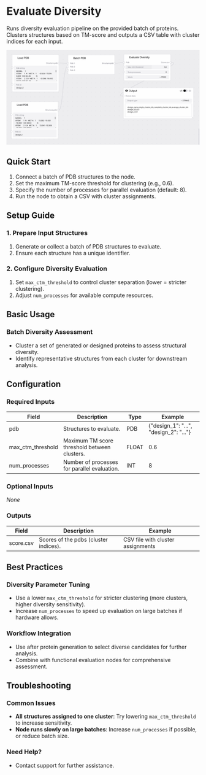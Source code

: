 # Evaluate Diversity

Runs diversity evaluation pipeline on the provided batch of proteins. Clusters structures based on TM-score and outputs a CSV table with cluster indices for each input.

<img src="/images/nodes/biotech/functional-prediction/evaluate-diversity.png" alt="Evaluate Diversity" class="rounded-lg">

## Quick Start

1. Connect a batch of PDB structures to the node.
2. Set the maximum TM-score threshold for clustering (e.g., 0.6).
3. Specify the number of processes for parallel evaluation (default: 8).
4. Run the node to obtain a CSV with cluster assignments.

## Setup Guide

### 1. Prepare Input Structures
1. Generate or collect a batch of PDB structures to evaluate.
2. Ensure each structure has a unique identifier.

### 2. Configure Diversity Evaluation
1. Set `max_ctm_threshold` to control cluster separation (lower = stricter clustering).
2. Adjust `num_processes` for available compute resources.

## Basic Usage

### Batch Diversity Assessment
* Cluster a set of generated or designed proteins to assess structural diversity.
* Identify representative structures from each cluster for downstream analysis.

## Configuration

### Required Inputs
| Field              | Description                                              | Type   | Example |
|--------------------|----------------------------------------------------------|--------|---------|
| pdb                | Structures to evaluate.                                 | PDB    | {"design_1": "...", "design_2": "..."} |
| max_ctm_threshold  | Maximum TM score threshold between clusters.            | FLOAT  | 0.6     |
| num_processes      | Number of processes for parallel evaluation.            | INT    | 8       |

### Optional Inputs
*None*

### Outputs
| Field     | Description                          | Example |
|-----------|--------------------------------------|---------|
| score.csv | Scores of the pdbs (cluster indices).| CSV file with cluster assignments |

## Best Practices

### Diversity Parameter Tuning
* Use a lower `max_ctm_threshold` for stricter clustering (more clusters, higher diversity sensitivity).
* Increase `num_processes` to speed up evaluation on large batches if hardware allows.

### Workflow Integration
* Use after protein generation to select diverse candidates for further analysis.
* Combine with functional evaluation nodes for comprehensive assessment.

## Troubleshooting

### Common Issues
* **All structures assigned to one cluster**: Try lowering `max_ctm_threshold` to increase sensitivity.
* **Node runs slowly on large batches**: Increase `num_processes` if possible, or reduce batch size.

### Need Help?
* Contact support for further assistance.
